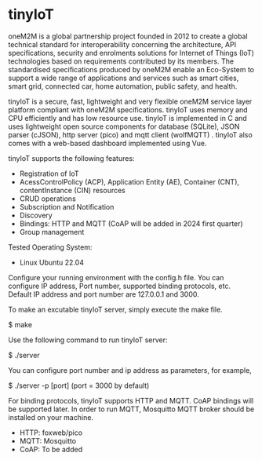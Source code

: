 # tinyIoT

oneM2M is a global partnership project founded in 2012 to create a global technical standard for interoperability concerning the architecture, API specifications, security and enrolments solutions for Internet of Things (IoT) technologies based on requirements contributed by its members. The standardised specifications produced by oneM2M enable an Eco-System to support a wide range of applications and services such as smart cities, smart grid, connected car, home automation, public safety, and health.

tinyIoT is a secure, fast, lightweight and very flexible oneM2M service layer platform compliant with oneM2M specifications. tinyIoT uses memory and CPU efficiently and has low resource use. tinyIoT is implemented in C and uses lightweight open source components for database (SQLite), JSON parser (cJSON), http server (pico) and mqtt client (wolfMQTT) . tinyIoT also comes with a web-based dashboard implemented using Vue. 

tinyIoT supports the following features: 

- Registration of IoT 
- AcessControlPolicy (ACP), Application Entity (AE), Container (CNT), contentInstance (CIN) resources
- CRUD operations
- Subscription and Notification
- Discovery
- Bindings: HTTP and MQTT (CoAP will be added in 2024 first quarter)
- Group management 


Tested Operating System: 
  - Linux Ubuntu 22.04

Configure your running environment with the config.h file. You can configure IP address, Port number, supported binding protocols, etc. 
Default IP address and port number are 127.0.0.1 and 3000. 

To make an excutable tinyIoT server, simply execute the make file. 

  $ make

Use the following command to run tinyIoT server: 

  $ ./server 
 
You can configure port number and ip address as parameters, for example, 

  $ ./server -p [port] (port = 3000 by default)
   

For binding protocols, tinyIoT supports HTTP and MQTT. CoAP bindings will be supported later. 
In order to run MQTT, Mosquitto MQTT broker should be installed on your machine. 

  - HTTP: foxweb/pico
  - MQTT: Mosquitto
  - CoAP: To be added


